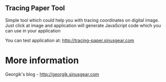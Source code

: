 Tracing Paper Tool
------------------

Simple tool which could help you with tracing coordinates on digital image.
Just click at image and application will generate JavaScript code which you can use
in your application

You can test application at: http://tracing-paper.sinusgear.com

More information
================

Georgik's blog - http://georgik.sinusgear.com
